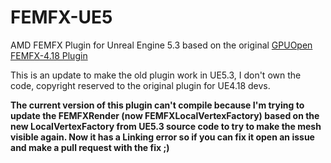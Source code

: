 # FEMFX-UE5
AMD FEMFX Plugin for Unreal Engine 5.3 based on the original [GPUOpen FEMFX-4.18 Plugin](https://github.com/GPUOpenSoftware/UnrealEngine/tree/FEMFX-4.18)

This is an update to make the old plugin work in UE5.3, I don't own the code, copyright reserved to the original plugin for UE4.18 devs.

**The current version of this plugin can't compile because I'm trying to update the FEMFXRender (now FEMFXLocalVertexFactory) based on the new LocalVertexFactory from UE5.3 source code to try to make the mesh visible again. Now it has a Linking error so if you can fix it open an issue and make a pull request with the fix ;)**